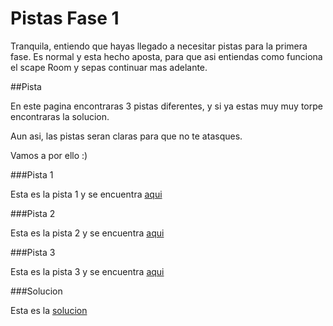 # Pistas Fase 1

Tranquila, entiendo que hayas llegado a necesitar pistas para la primera fase. Es normal y esta hecho aposta, para que asi entiendas como funciona el scape Room y sepas continuar mas adelante.

##Pista

En este pagina encontraras 3 pistas diferentes, y si ya estas muy muy torpe encontraras la solucion. 

Aun asi, las pistas seran claras para que no te atasques.

Vamos a por ello :)

###Pista 1

Esta es la pista 1 y se encuentra [aqui]()

###Pista 2

Esta es la pista 2 y se encuentra [aqui]()

###Pista 3

Esta es la pista 3 y se encuentra [aqui]()

###Solucion

Esta es la [solucion]()